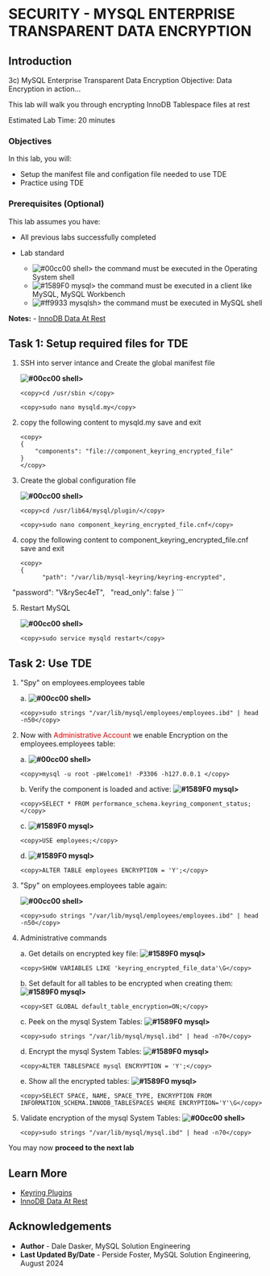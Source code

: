 # SECURITY - MYSQL ENTERPRISE TRANSPARENT DATA ENCRYPTION

## Introduction
3c) MySQL Enterprise Transparent Data Encryption
Objective: Data Encryption in action…

This lab will walk you through encrypting InnoDB Tablespace files at rest

Estimated Lab Time: 20 minutes

### Objectives

In this lab, you will:

* Setup the  manifest file and configation file needed to use TDE
* Practice using TDE

### Prerequisites (Optional)

This lab assumes you have:

* All previous labs successfully completed

* Lab standard  
    - ![#00cc00](https://via.placeholder.com/15/00cc00/000000?text=+) shell> the command must be executed in the Operating System shell
    - ![#1589F0](https://via.placeholder.com/15/1589F0/000000?text=+) mysql> the command must be executed in a client like MySQL, MySQL Workbench
    - ![#ff9933](https://via.placeholder.com/15/ff9933/000000?text=+) mysqlsh> the command must be executed in MySQL shell

**Notes:**
    - [InnoDB Data At Rest](https://dev.mysql.com/doc/en/innodb-data-encryption.html)

## Task 1: Setup required files for TDE

1. SSH into server intance and Create the global manifest file

    **![#00cc00](https://via.placeholder.com/15/00cc00/000000?text=+) shell>** 
    ```
    <copy>cd /usr/sbin </copy>
    ```

    ```
    <copy>sudo nano mysqld.my</copy>
    ```
    
2. copy the following  content to mysqld.my save and exit

    ```
    <copy>
    {
        "components": "file://component_keyring_encrypted_file"
    }
    </copy>
    ```

3. Create the global configuration file

    **![#00cc00](https://via.placeholder.com/15/00cc00/000000?text=+) shell>** 

    ```
    <copy>cd /usr/lib64/mysql/plugin/</copy>
    ```

    ```
    <copy>sudo nano component_keyring_encrypted_file.cnf</copy>
    ```

4. copy the following  content to component_keyring_encrypted_file.cnf save and exit

    ```
    <copy>
    {
          "path": "/var/lib/mysql-keyring/keyring-encrypted",
          "password": "V&rySec4eT",
          "read_only": false
    }
    </copy>
    ```

5.  Restart MySQL

    **![#00cc00](https://via.placeholder.com/15/00cc00/000000?text=+) shell>**
    ```
    <copy>sudo service mysqld restart</copy>
    ```

## Task 2: Use TDE

1. "Spy" on employees.employees table

    a. **![#00cc00](https://via.placeholder.com/15/00cc00/000000?text=+) shell>**
    ```
    <copy>sudo strings "/var/lib/mysql/employees/employees.ibd" | head -n50</copy>
    ```

2. Now with <span style="color:red">Administrative Account</span> we enable Encryption on the employees.employees table:

    a.  **![#00cc00](https://via.placeholder.com/15/00cc00/000000?text=+) shell>** 
    ```
    <copy>mysql -u root -pWelcome1! -P3306 -h127.0.0.1 </copy>
    ```

    b. Verify the component is loaded and active: **![#1589F0](https://via.placeholder.com/15/1589F0/000000?text=+) mysql>**
    ```
    <copy>SELECT * FROM performance_schema.keyring_component_status;</copy>
    ```

    c. **![#1589F0](https://via.placeholder.com/15/1589F0/000000?text=+) mysql>**
    ```
    <copy>USE employees;</copy>
    ```

    d. **![#1589F0](https://via.placeholder.com/15/1589F0/000000?text=+) mysql>** 
    ```
    <copy>ALTER TABLE employees ENCRYPTION = 'Y';</copy>
    ```

3. "Spy" on employees.employees table again:

    **![#00cc00](https://via.placeholder.com/15/00cc00/000000?text=+) shell>**
    ```
    <copy>sudo strings "/var/lib/mysql/employees/employees.ibd" | head -n50</copy>
    ```


4. Administrative commands

    a. Get details on encrypted key file:
    **![#1589F0](https://via.placeholder.com/15/1589F0/000000?text=+) mysql>** 
    ```
    <copy>SHOW VARIABLES LIKE 'keyring_encrypted_file_data'\G</copy>
    ```

    b. Set default for all tables to be encrypted when creating them:
    **![#1589F0](https://via.placeholder.com/15/1589F0/000000?text=+) mysql>** 
    ```
    <copy>SET GLOBAL default_table_encryption=ON;</copy>
    ```

    c. Peek on the mysql System Tables:
    **![#1589F0](https://via.placeholder.com/15/1589F0/000000?text=+) mysql>** 
    ```
    <copy>sudo strings "/var/lib/mysql/mysql.ibd" | head -n70</copy>
    ```

    d. Encrypt the mysql System Tables:
    **![#1589F0](https://via.placeholder.com/15/1589F0/000000?text=+) mysql>** 
    ```
    <copy>ALTER TABLESPACE mysql ENCRYPTION = 'Y';</copy>
    ```

    e. Show all the encrypted tables:
    **![#1589F0](https://via.placeholder.com/15/1589F0/000000?text=+) mysql>** 
    ```
    <copy>SELECT SPACE, NAME, SPACE_TYPE, ENCRYPTION FROM INFORMATION_SCHEMA.INNODB_TABLESPACES WHERE ENCRYPTION='Y'\G</copy>
    ```

5. Validate encryption of the mysql System Tables:
    **![#00cc00](https://via.placeholder.com/15/00cc00/000000?text=+) shell>**

    ```
    <copy>sudo strings "/var/lib/mysql/mysql.ibd" | head -n70</copy>
    ```

You may now **proceed to the next lab**

## Learn More

* [Keyring Plugins](https://dev.mysql.com/doc/en/keyring.html)
* [InnoDB Data At Rest](https://dev.mysql.com/doc/en/innodb-data-encryption.html)


## Acknowledgements

* **Author** - Dale Dasker, MySQL Solution Engineering
* **Last Updated By/Date** - Perside Foster, MySQL Solution Engineering, August 2024
